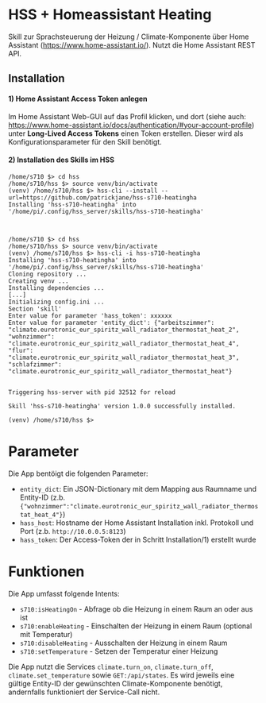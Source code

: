 # HSS + Homeassistant Heating

Skill zur Sprachsteuerung der Heizung / Climate-Komponente über Home Assistant (https://www.home-assistant.io/). Nutzt die Home Assistant REST API.

## Installation

#### 1) Home Assistant Access Token anlegen

Im Home Assistant Web-GUI auf das Profil klicken, und dort (siehe auch: https://www.home-assistant.io/docs/authentication/#your-account-profile) unter **Long-Lived Access Tokens** einen Token erstellen. Dieser wird als Konfigurationsparameter für den Skill benötigt.

#### 2) Installation des Skills im HSS

```
/home/s710 $> cd hss
/home/s710/hss $> source venv/bin/activate
(venv) /home/s710/hss $> hss-cli --install --url=https://github.com/patrickjane/hss-s710-heatingha
Installing 'hss-s710-heatingha' into '/home/pi/.config/hss_server/skills/hss-s710-heatingha'



/home/s710 $> cd hss
/home/s710/hss $> source venv/bin/activate
(venv) /home/s710/hss $> hss-cli -i hss-s710-heatingha
Installing 'hss-s710-heatingha' into '/home/pi/.config/hss_server/skills/hss-s710-heatingha'
Cloning repository ...
Creating venv ...
Installing dependencies ...
[...]
Initializing config.ini ...
Section 'skill'
Enter value for parameter 'hass_token': xxxxxx
Enter value for parameter 'entity_dict': {"arbeitszimmer": "climate.eurotronic_eur_spiritz_wall_radiator_thermostat_heat_2", "wohnzimmer": "climate.eurotronic_eur_spiritz_wall_radiator_thermostat_heat_4", "flur": "climate.eurotronic_eur_spiritz_wall_radiator_thermostat_heat_3", "schlafzimmer": "climate.eurotronic_eur_spiritz_wall_radiator_thermostat_heat"}


Triggering hss-server with pid 32512 for reload

Skill 'hss-s710-heatingha' version 1.0.0 successfully installed.

(venv) /home/s710/hss $>
```


# Parameter

Die App bentöigt die folgenden Parameter:

- `entity_dict`: Ein JSON-Dictionary mit dem Mapping aus Raumname und Entity-ID (z.b. `{"wohnzimmer":"climate.eurotronic_eur_spiritz_wall_radiator_thermostat_heat_4"}`)
- `hass_host`: Hostname der Home Assistant Installation inkl. Protokoll und Port (z.b. `http://10.0.0.5:8123`)
- `hass_token`: Der Access-Token der in Schritt Installation/1) erstellt wurde

# Funktionen

Die App umfasst folgende Intents:

- `s710:isHeatingOn` - Abfrage ob die Heizung in einem Raum an oder aus ist
- `s710:enableHeating` - Einschalten der Heizung in einem Raum (optional mit Temperatur)
- `s710:disableHeating` - Ausschalten der Heizung in einem Raum
- `s710:setTemperature` - Setzen der Temperatur einer Heizung

Die App nutzt die Services `climate.turn_on`, `climate.turn_off`, `climate.set_temperature` sowie `GET:/api/states`. Es wird jeweils eine gültige Entity-ID der gewünschten Climate-Komponente benötigt, andernfalls funktioniert der Service-Call nicht.
